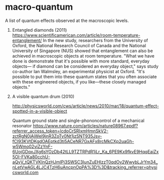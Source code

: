 # macro-quantum

A list of quantum effects observed at the macroscopic levels.

1. Entangled diamonds (2011)
   https://www.scientificamerican.com/article/room-temperature-entanglement/
   In the new study, researchers from the University of Oxford, the National Research Council of Canada and 
   the National University of Singapore (NUS) showed that entanglement can also be achieved in macroscopic objects 
   at room temperature. "What we have done is demonstrate that it's possible with more standard, everyday objects—
   if diamond can be considered an everyday object," says study co-author Ian Walmsley, an experimental physicist at Oxford. 
   "It's possible to put them into these quantum states that you often associate with these engineered objects, 
   if you like—these closely managed objects."

2. A visible quantum drum (2010)
  
   http://physicsworld.com/cws/article/news/2010/mar/18/quantum-effect-spotted-in-a-visible-object
   
   Quantum ground state and single-phononcontrol of a mechanical resonator
   https://www.nature.com/articles/nature08967.epdf?referrer_access_token=lcdoCrSRIxmHmnSkV2-zctRgN0jAjWel9jnR3ZoTv0Nt1jzSNT935Jsv-fCI93KVtDKgdOAEptkd3ti5ACeNR7GxAFx8rcMkCXp2uaGh-w5Wmo02viZzYnF-6UojGDqxJXg6sYOzDb42tLL9TZTRPdR1iLr_Ka_6PE9Kx9fkvE9HqqEaiZx5OI-FVKa80cchU-aQyV_tQKTVKInQzHJmlPi3SWSC3IunZuEHlzzT0qdOv2WwybLJrYm34_nLetVwAGL4LJC4TzH6uAncpnOpPA%3D%3D&tracking_referrer=physicsworld.com

